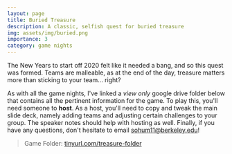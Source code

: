 ```yaml
---
layout: page
title: Buried Treasure
description: A classic, selfish quest for buried treasure 
img: assets/img/buried.png
importance: 3
category: game nights
---
```


The New Years to start off 2020 felt like it needed a bang, and so this quest was formed. Teams are malleable, as at the end of the day, treasure matters more than sticking to your team... right?

As with all the game nights, I've linked a *view only* google drive folder below that contains all the pertinent information for the game. To play this, you'll need someone to **host**. As a host, you'll need to copy and tweak the main slide deck, namely adding teams and adjusting certain challenges to your group. The speaker notes should help with hosting as well. Finally, if you have any questions, don't hesitate to email sohum11@berkeley.edu!

> Game Folder: [tinyurl.com/treasure-folder](https://tinyurl.com/treasure-folder)